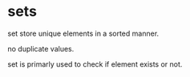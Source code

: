 # sets

 set store unique elements in a sorted manner.

 no duplicate values.

 set is primarly used to check if element exists or not.